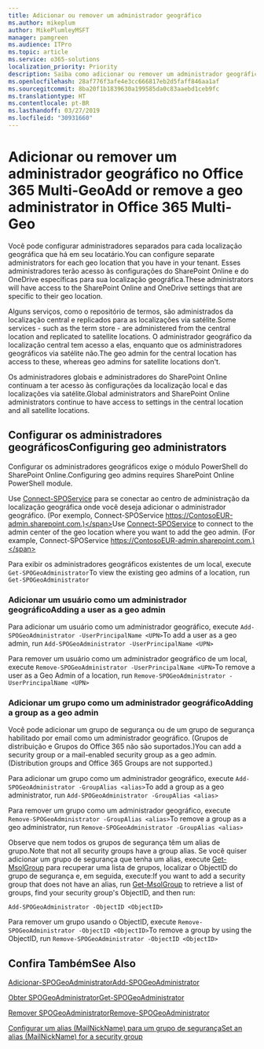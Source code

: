 ```yaml
---
title: Adicionar ou remover um administrador geográfico
ms.author: mikeplum
author: MikePlumleyMSFT
manager: pamgreen
ms.audience: ITPro
ms.topic: article
ms.service: o365-solutions
localization_priority: Priority
description: Saiba como adicionar ou remover um administrador geográfica no Office 365 Multi-Geo.
ms.openlocfilehash: 28af776f3afe4e3cc666817eb2d5faff846aa1af
ms.sourcegitcommit: 8ba20f1b1839630a199585da0c83aaebd1ceb9fc
ms.translationtype: HT
ms.contentlocale: pt-BR
ms.lasthandoff: 03/27/2019
ms.locfileid: "30931660"
---
```

# <a name="add-or-remove-a-geo-administrator-in-office-365-multi-geo"></a><span data-ttu-id="8f5b9-103">Adicionar ou remover um administrador geográfico no Office 365 Multi-Geo</span><span class="sxs-lookup"><span data-stu-id="8f5b9-103">Add or remove a geo administrator in Office 365 Multi-Geo</span></span>

<span data-ttu-id="8f5b9-104">Você pode configurar administradores separados para cada localização geográfica que há em seu locatário.</span><span class="sxs-lookup"><span data-stu-id="8f5b9-104">You can configure separate administrators for each geo location that you have in your tenant.</span></span> <span data-ttu-id="8f5b9-105">Esses administradores terão acesso às configurações do SharePoint Online e do OneDrive específicas para sua localização geográfica.</span><span class="sxs-lookup"><span data-stu-id="8f5b9-105">These administrators will have access to the SharePoint Online and OneDrive settings that are specific to their geo location.</span></span>

<span data-ttu-id="8f5b9-106">Alguns serviços, como o repositório de termos, são administrados da localização central e replicados para as localizações via satélite.</span><span class="sxs-lookup"><span data-stu-id="8f5b9-106">Some services - such as the term store - are administered from the central location and replicated to satellite locations.</span></span> <span data-ttu-id="8f5b9-107">O administrador geográfico da localização central tem acesso a elas, enquanto que os administradores geográficos via satélite não.</span><span class="sxs-lookup"><span data-stu-id="8f5b9-107">The geo admin for the central location has access to these, whereas geo admins for satellite locations don't.</span></span>

<span data-ttu-id="8f5b9-108">Os administradores globais e administradores do SharePoint Online continuam a ter acesso às configurações da localização local e das localizações via satélite.</span><span class="sxs-lookup"><span data-stu-id="8f5b9-108">Global administrators and SharePoint Online administrators continue to have access to settings in the central location and all satellite locations.</span></span>

## <a name="configuring-geo-administrators"></a><span data-ttu-id="8f5b9-109">Configurar os administradores geográficos</span><span class="sxs-lookup"><span data-stu-id="8f5b9-109">Configuring geo administrators</span></span>

<span data-ttu-id="8f5b9-110">Configurar os administradores geográficos exige o módulo PowerShell do SharePoint Online.</span><span class="sxs-lookup"><span data-stu-id="8f5b9-110">Configuring geo admins requires SharePoint Online PowerShell module.</span></span>

<span data-ttu-id="8f5b9-111">Use [Connect-SPOService](https://docs.microsoft.com/powershell/module/sharepoint-online/Connect-SPOService) para se conectar ao centro de administração da localização geográfica onde você deseja adicionar o administrador geográfico. (Por exemplo, Connect-SPOService  https://ContosoEUR-admin.sharepoint.com.)</span><span class="sxs-lookup"><span data-stu-id="8f5b9-111">Use [Connect-SPOService](https://docs.microsoft.com/powershell/module/sharepoint-online/Connect-SPOService) to connect to the admin center of the geo location where you want to add the geo admin. (For example, Connect-SPOService  https://ContosoEUR-admin.sharepoint.com.)</span></span>

<span data-ttu-id="8f5b9-112">Para exibir os administradores geográficos existentes de um local, execute `Get-SPOGeoAdministrator`</span><span class="sxs-lookup"><span data-stu-id="8f5b9-112">To view the existing geo admins of a location, run `Get-SPOGeoAdministrator`</span></span>

### <a name="adding-a-user-as-a-geo-admin"></a><span data-ttu-id="8f5b9-113">Adicionar um usuário como um administrador geográfico</span><span class="sxs-lookup"><span data-stu-id="8f5b9-113">Adding a user as a geo admin</span></span>

<span data-ttu-id="8f5b9-114">Para adicionar um usuário como um administrador geográfico, execute `Add-SPOGeoAdministrator -UserPrincipalName <UPN>`</span><span class="sxs-lookup"><span data-stu-id="8f5b9-114">To add a user as a geo admin, run `Add-SPOGeoAdministrator -UserPrincipalName <UPN>`</span></span>

<span data-ttu-id="8f5b9-115">Para remover um usuário como um administrador geográfico de um local, execute  `Remove-SPOGeoAdministrator -UserPrincipalName <UPN>`</span><span class="sxs-lookup"><span data-stu-id="8f5b9-115">To remove a user as a Geo Admin of a location, run  `Remove-SPOGeoAdministrator -UserPrincipalName <UPN>`</span></span>

### <a name="adding-a-group-as-a-geo-admin"></a><span data-ttu-id="8f5b9-116">Adicionar um grupo como um administrador geográfico</span><span class="sxs-lookup"><span data-stu-id="8f5b9-116">Adding a group as a geo admin</span></span>

<span data-ttu-id="8f5b9-117">Você pode adicionar um grupo de segurança ou de um grupo de segurança habilitado por email como um administrador geográfico. (Grupos de distribuição e Grupos do Office 365 não são suportados.)</span><span class="sxs-lookup"><span data-stu-id="8f5b9-117">You can add a security group or a mail-enabled security group as a geo admin. (Distribution groups and Office 365 Groups are not supported.)</span></span>

<span data-ttu-id="8f5b9-118">Para adicionar um grupo como um administrador geográfico, execute `Add-SPOGeoAdministrator -GroupAlias <alias>`</span><span class="sxs-lookup"><span data-stu-id="8f5b9-118">To add a group as a geo administrator, run `Add-SPOGeoAdministrator -GroupAlias <alias>`</span></span>

<span data-ttu-id="8f5b9-119">Para remover um grupo como um administrador geográfico, execute `Remove-SPOGeoAdministrator -GroupAlias <alias>`</span><span class="sxs-lookup"><span data-stu-id="8f5b9-119">To remove a group as a geo administrator, run `Remove-SPOGeoAdministrator -GroupAlias <alias>`</span></span>

<span data-ttu-id="8f5b9-120">Observe que nem todos os grupos de segurança têm um alias de grupo.</span><span class="sxs-lookup"><span data-stu-id="8f5b9-120">Note that not all security groups have a group alias.</span></span> <span data-ttu-id="8f5b9-121">Se você quiser adicionar um grupo de segurança que tenha um alias, execute [Get-MsolGroup](https://docs.microsoft.com/pt-BR/powershell/module/msonline/get-msolgroup) para recuperar uma lista de grupos, localizar o ObjectID do grupo de segurança e, em seguida, execute:</span><span class="sxs-lookup"><span data-stu-id="8f5b9-121">If you want to add a security group that does not have an alias, run [Get-MsolGroup](https://docs.microsoft.com/pt-BR/powershell/module/msonline/get-msolgroup) to retrieve a list of groups, find your security group's ObjectID, and then run:</span></span>

`Add-SPOGeoAdministrator -ObjectID <ObjectID>`

<span data-ttu-id="8f5b9-122">Para remover um grupo usando o ObjectID, execute `Remove-SPOGeoAdministrator -ObjectID <ObjectID>`</span><span class="sxs-lookup"><span data-stu-id="8f5b9-122">To remove a group by using the ObjectID, run `Remove-SPOGeoAdministrator -ObjectID <ObjectID>`</span></span>

## <a name="see-also"></a><span data-ttu-id="8f5b9-123">Confira Também</span><span class="sxs-lookup"><span data-stu-id="8f5b9-123">See Also</span></span>

[<span data-ttu-id="8f5b9-124">Adicionar-SPOGeoAdministrator</span><span class="sxs-lookup"><span data-stu-id="8f5b9-124">Add-SPOGeoAdministrator</span></span>](https://docs.microsoft.com/powershell/module/sharepoint-online/add-spogeoadministrator)

[<span data-ttu-id="8f5b9-125">Obter SPOGeoAdministrator</span><span class="sxs-lookup"><span data-stu-id="8f5b9-125">Get-SPOGeoAdministrator</span></span>](https://docs.microsoft.com/powershell/module/sharepoint-online/get-spogeoadministrator)

[<span data-ttu-id="8f5b9-126">Remover SPOGeoAdministrator</span><span class="sxs-lookup"><span data-stu-id="8f5b9-126">Remove-SPOGeoAdministrator</span></span>](https://docs.microsoft.com/powershell/module/sharepoint-online/remove-spogeoadministrator)

[<span data-ttu-id="8f5b9-127">Configurar um alias (MailNickName) para um grupo de segurança</span><span class="sxs-lookup"><span data-stu-id="8f5b9-127">Set an alias (MailNickName) for a security group</span></span>](https://docs.microsoft.com/pt-BR/powershell/module/azuread/set-azureadgroup)